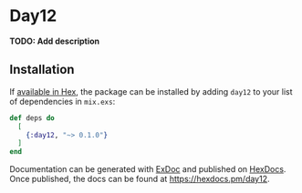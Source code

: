 # Day12

**TODO: Add description**

## Installation

If [available in Hex](https://hex.pm/docs/publish), the package can be installed
by adding `day12` to your list of dependencies in `mix.exs`:

```elixir
def deps do
  [
    {:day12, "~> 0.1.0"}
  ]
end
```

Documentation can be generated with [ExDoc](https://github.com/elixir-lang/ex_doc)
and published on [HexDocs](https://hexdocs.pm). Once published, the docs can
be found at <https://hexdocs.pm/day12>.

